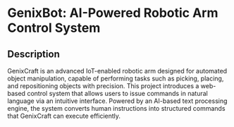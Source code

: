 # GenixBot: AI-Powered Robotic Arm Control System
## Description
GenixCraft is an advanced IoT-enabled robotic arm designed for automated object manipulation, capable of performing tasks such as picking, placing, and repositioning objects with precision. This project introduces a web-based control system that allows users to issue commands in natural language via an intuitive interface. Powered by an AI-based text processing engine, the system converts human instructions into structured commands that GenixCraft can execute efficiently.
